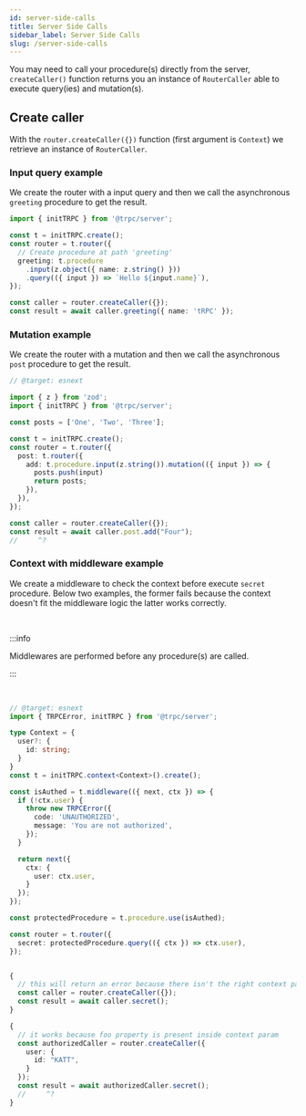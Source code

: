 ```yaml
---
id: server-side-calls
title: Server Side Calls
sidebar_label: Server Side Calls
slug: /server-side-calls
---
```


You may need to call your procedure(s) directly from the server, `createCaller()` function returns you an instance of `RouterCaller` able to execute query(ies) and mutation(s).

## Create caller

With the `router.createCaller({})` function (first argument is `Context`) we retrieve an instance of `RouterCaller`.

### Input query example

We create the router with a input query and then we call the asynchronous `greeting` procedure to get the result.

```ts
import { initTRPC } from '@trpc/server';

const t = initTRPC.create();
const router = t.router({
  // Create procedure at path 'greeting'
  greeting: t.procedure
    .input(z.object({ name: z.string() }))
    .query(({ input }) => `Hello ${input.name}`),
});

const caller = router.createCaller({});
const result = await caller.greeting({ name: 'tRPC' });
```

### Mutation example

We create the router with a mutation and then we call the asynchronous `post` procedure to get the result.

```ts twoslash
// @target: esnext

import { z } from 'zod';
import { initTRPC } from '@trpc/server';

const posts = ['One', 'Two', 'Three'];

const t = initTRPC.create();
const router = t.router({
  post: t.router({
    add: t.procedure.input(z.string()).mutation(({ input }) => {
      posts.push(input)
      return posts;
    }),
  }),
});

const caller = router.createCaller({});
const result = await caller.post.add("Four");
//     ^?
```

### Context with middleware example

We create a middleware to check the context before execute `secret` procedure.
Below two examples, the former fails because the context doesn't fit the middleware logic the latter works correctly.

<br/>

:::info

Middlewares are performed before any procedure(s) are called.

:::

<br/>

```ts twoslash
// @target: esnext
import { TRPCError, initTRPC } from '@trpc/server';

type Context = {
  user?: {
    id: string;
  }
}
const t = initTRPC.context<Context>().create();

const isAuthed = t.middleware(({ next, ctx }) => {
  if (!ctx.user) {
    throw new TRPCError({
      code: 'UNAUTHORIZED',
      message: 'You are not authorized',
    });
  }

  return next({
    ctx: {
      user: ctx.user,
    }
  });
});

const protectedProcedure = t.procedure.use(isAuthed);

const router = t.router({
  secret: protectedProcedure.query(({ ctx }) => ctx.user),
});


{
  // this will return an error because there isn't the right context param
  const caller = router.createCaller({});
  const result = await caller.secret();
}

{
  // it works because foo property is present inside context param
  const authorizedCaller = router.createCaller({
    user: {
      id: "KATT",
    }
  });
  const result = await authorizedCaller.secret();
  //     ^?
}
```
